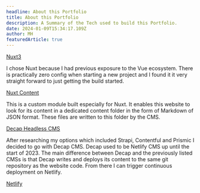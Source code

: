 ```yaml
---
headline: About this Portfolio
title: About this Portfolio
description: A Summary of the Tech used to build this Portfolio.
date: 2024-01-09T15:34:17.109Z
author: MH
featuredArticle: true
---
```

[Nuxt3](https://nuxt.com/)

I chose Nuxt because I had previous exposure to the Vue ecosystem. There is practically zero config when starting a new project and I found it it very straight forward to just getting the build started.

[Nuxt Content](https://content.nuxt.com/)

This is a custom module built especially for Nuxt. It enables this website to look for its content in a dedicated content folder in the form of Markdown of JSON format. These files are written to this folder by the CMS.

[Decap Headless CMS](https://decapcms.org/)

After researching my options which included Strapi, Contentful and Prismic I decided to go with Decap CMS. Decap used to be Netlify CMS up until the start of 2023. The main difference between Decap and the previously listed CMSs is that Decap writes and deploys its content to the same git repository as the website code. From there I can trigger continuous deployment on Netlify.

[Netlify](https://www.netlify.com/)